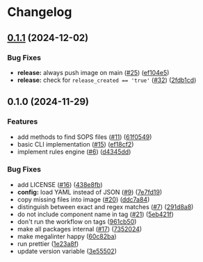 # Changelog

## [0.1.1](https://github.com/Bonial-International-GmbH/sops-check/compare/v0.1.0...v0.1.1) (2024-12-02)


### Bug Fixes

* **release:** always push image on main ([#25](https://github.com/Bonial-International-GmbH/sops-check/issues/25)) ([ef104e5](https://github.com/Bonial-International-GmbH/sops-check/commit/ef104e514199fe81c582c3d6b91c8b1d5a440e17))
* **release:** check for `release_created == 'true'` ([#32](https://github.com/Bonial-International-GmbH/sops-check/issues/32)) ([2fdb1cd](https://github.com/Bonial-International-GmbH/sops-check/commit/2fdb1cd97508d5a489dae120d86e5a0915a8cfe3))

## 0.1.0 (2024-11-29)


### Features

* add methods to find SOPS files ([#11](https://github.com/Bonial-International-GmbH/sops-check/issues/11)) ([61f0549](https://github.com/Bonial-International-GmbH/sops-check/commit/61f05497af13db4ff8275dc13e15f8bf62991d0c))
* basic CLI implementation ([#15](https://github.com/Bonial-International-GmbH/sops-check/issues/15)) ([ef18cf2](https://github.com/Bonial-International-GmbH/sops-check/commit/ef18cf2a65eb227fc907dbc0973ea71a36bc285b))
* implement rules engine ([#6](https://github.com/Bonial-International-GmbH/sops-check/issues/6)) ([d4345dd](https://github.com/Bonial-International-GmbH/sops-check/commit/d4345ddaa30681104b37e0f3ff1ae33aa5da9b35))


### Bug Fixes

* add LICENSE ([#16](https://github.com/Bonial-International-GmbH/sops-check/issues/16)) ([438e8fb](https://github.com/Bonial-International-GmbH/sops-check/commit/438e8fb76d1c3e59801b3e28d53cfd2f83512616))
* **config:** load YAML instead of JSON ([#9](https://github.com/Bonial-International-GmbH/sops-check/issues/9)) ([7e7fd19](https://github.com/Bonial-International-GmbH/sops-check/commit/7e7fd196b7f17d416b79f3828e65175377856314))
* copy missing files into image ([#20](https://github.com/Bonial-International-GmbH/sops-check/issues/20)) ([ddc7a84](https://github.com/Bonial-International-GmbH/sops-check/commit/ddc7a84e748cd65ef0a7012eea921d00688ccae3))
* distinguish between exact and regex matches ([#7](https://github.com/Bonial-International-GmbH/sops-check/issues/7)) ([291d8a8](https://github.com/Bonial-International-GmbH/sops-check/commit/291d8a8779d3f7d84fb75e2616771feba28f8f6d))
* do not include component name in tag ([#21](https://github.com/Bonial-International-GmbH/sops-check/issues/21)) ([5eb421f](https://github.com/Bonial-International-GmbH/sops-check/commit/5eb421fd86af91c0e62ae5f78eee3ceb3d88f35b))
* don't run the workflow on tags ([961cb50](https://github.com/Bonial-International-GmbH/sops-check/commit/961cb5010912dabf9cb544d50f3cc8b2ac5da512))
* make all packages internal ([#17](https://github.com/Bonial-International-GmbH/sops-check/issues/17)) ([7352024](https://github.com/Bonial-International-GmbH/sops-check/commit/7352024be6919b415c01725376b79eca287f9c73))
* make megalinter happy ([60c82ba](https://github.com/Bonial-International-GmbH/sops-check/commit/60c82ba19e814abb8047f02d40a152e47a11791d))
* run prettier ([1e23a8f](https://github.com/Bonial-International-GmbH/sops-check/commit/1e23a8f52b840d06edd1374d16c32567e4444388))
* update version variable ([3e55502](https://github.com/Bonial-International-GmbH/sops-check/commit/3e555027d926b89e1673941c4eafc92494b049d8))
